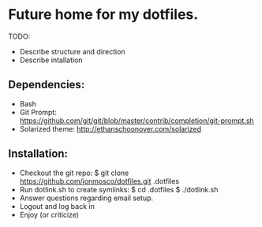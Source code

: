 Future home for my dotfiles.
===============================================================================

TODO:
- Describe structure and direction
- Describe intallation

Dependencies:
-------------------------------------------------------------------------------
- Bash
- Git Prompt: https://github.com/git/git/blob/master/contrib/completion/git-prompt.sh
- Solarized theme: http://ethanschoonover.com/solarized

Installation:
-------------------------------------------------------------------------------

- Checkout the git repo: $ git clone https://github.com/jonmosco/dotfiles.git .dotfiles
- Run dotlink.sh to create symlinks: 
    $ cd .dotfiles 
    $ ./dotlink.sh
- Answer questions regarding email setup.
- Logout and log back in
- Enjoy (or criticize) 
